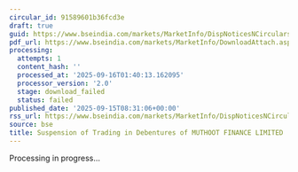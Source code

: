 ```yaml
---
circular_id: 91589601b36fcd3e
draft: true
guid: https://www.bseindia.com/markets/MarketInfo/DispNoticesNCirculars.aspx?Noticeid={89D8209D-52D1-4AE6-80DF-FD3F50B273C1}&noticeno=20250915-9&dt=09/15/2025&icount=9&totcount=81&flag=0
pdf_url: https://www.bseindia.com/markets/MarketInfo/DownloadAttach.aspx?id=20250915-9&attachedId=
processing:
  attempts: 1
  content_hash: ''
  processed_at: '2025-09-16T01:40:13.162095'
  processor_version: '2.0'
  stage: download_failed
  status: failed
published_date: '2025-09-15T08:31:06+00:00'
rss_url: https://www.bseindia.com/markets/MarketInfo/DispNoticesNCirculars.aspx?Noticeid={89D8209D-52D1-4AE6-80DF-FD3F50B273C1}&noticeno=20250915-9&dt=09/15/2025&icount=9&totcount=81&flag=0
source: bse
title: Suspension of Trading in Debentures of MUTHOOT FINANCE LIMITED
---
```


Processing in progress...